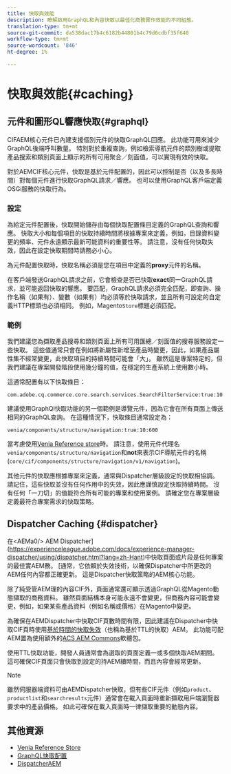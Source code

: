 ```yaml
---
title: 快取與效能
description: 瞭解啟用GraphQL和內容快取以最佳化商務實作效能的不同組態。
translation-type: tm+mt
source-git-commit: da538dac17b4c6182b44801b4c79d6cdbf35f640
workflow-type: tm+mt
source-wordcount: '846'
ht-degree: 1%

---
```


# 快取與效能{#caching}

## 元件和圖形QL響應快取{#graphql}

CIFAEM核心元件已內建支援個別元件的快取GraphQL回應。 此功能可用來減少GraphQL後端呼叫數量。 特別對於重複查詢，例如檢索導航元件的類別樹或提取產品搜索和類別頁面上顯示的所有可用聚合／刻面值，可以實現有效的快取。

對於AEMCIF核心元件，快取是基於元件配置的，因此可以控制是否（以及多長時間）對每個元件進行快取GraphQL請求／響應。 也可以使用GraphQL客戶端定義OSGi服務的快取行為。

### 設定

為給定元件配置後，快取開始儲存由每個快取配置條目定義的GraphQL查詢和響應。 快取大小和每個項目的快取持續時間將根據專案來定義，例如，目錄資料變更的頻率、元件永遠顯示最新可能資料的重要性等。 請注意，沒有任何快取失效，因此在設定快取期間時請務必小心。

為元件配置快取時，快取名稱必須是您在項目中定義的&#x200B;**proxy**&#x200B;元件的名稱。

在客戶端發送GraphQL請求之前，它會檢查是否已快取&#x200B;**exact**&#x200B;同一GraphQL請求，並可能返回快取的響應。 要匹配，GraphQL請求必須完全匹配，即查詢、操作名稱（如果有）、變數（如果有）均必須等於快取請求，並且所有可設定的自定義HTTP標頭也必須相同。 例如，Magento`Store`標題必須匹配。

### 範例

我們建議您為擷取產品搜尋和類別頁面上所有可用匯總／刻面值的搜尋服務設定一些快取。 這些值通常只會在例如將新屬性新增至產品時變更，因此，如果產品屬性集不經常變更，此快取項目的持續時間可能會「大」。 雖然這是專案特定的，但我們建議在專案開發階段使用幾分鐘的值，在穩定的生產系統上使用數小時。

這通常配置有以下快取條目：

```
com.adobe.cq.commerce.core.search.services.SearchFilterService:true:10:3600
```

建議使用GraphQl快取功能的另一個範例是導覽元件，因為它會在所有頁面上傳送相同的GraphQL查詢。 在這種情況下，快取條目通常設定為：

```
venia/components/structure/navigation:true:10:600
```

當考慮使用[Venia Reference store](https://github.com/adobe/aem-cif-guides-venia)時。 請注意，使用元件代理名`venia/components/structure/navigation`和&#x200B;**not**&#x200B;來表示CIF導航元件的名稱(`core/cif/components/structure/navigation/v1/navigation`)。

其他元件的快取應根據專案來定義，通常與Dispatcher層級設定的快取相協調。 請記住，這些快取並沒有任何作用中的失效，因此應謹慎設定快取持續時間。 沒有任何「一刀切」的值能符合所有可能的專案和使用案例。 請確定您在專案層級定義最符合專案需求的快取策略。

## Dispatcher Caching {#dispatcher}

在&lt;AEMa0/> AEM Dispatcher](https://experienceleague.adobe.com/docs/experience-manager-dispatcher/using/dispatcher.html?lang=zh-Hant)中快取頁面或片段是任何專案的最佳實AEM務。 [通常，它依賴於失效技術，以確保Dispatcher中所更改的AEM任何內容都正確更新。 這是Dispatcher快取策略的AEM核心功能。

除了純受管AEM理的內容CIF外，頁面通常還可顯示透過GraphQL從Magento動態擷取的商務資料。 雖然頁面結構本身可能永遠不會變更，但商務內容可能會變更，例如，如果某些產品資料（例如名稱或價格）在Magento中變更。

為確保在AEMDispatcher中快取CIF頁數時間有限，因此建議在Dispatcher中快取CIF頁時使用[基於時間的快取失效](https://experienceleague.adobe.com/docs/experience-manager-dispatcher/using/configuring/dispatcher-configuration.html?lang=en#configuring-time-based-cache-invalidation-enablettl)（也稱為基於TTL的快取）AEM。 此功能可配AEM置為使用額外的[ACS AEM Commons](https://adobe-consulting-services.github.io/acs-aem-commons/)軟體包。

使用TTL快取功能，開發人員通常會為選取的頁面定義一或多個快取AEM期間。 這可確保CIF頁面只會快取到設定的持AEM續時間，而且內容會經常更新。

>[!NOTE]
>
>雖然伺服器端資料可由AEMDispatcher快取，但有些CIF元件（例如`product`、`productlist`和`searchresults`元件）通常會在載入頁面時重新擷取用戶端瀏覽器要求中的產品價格。 如此可確保在載入頁面時一律擷取重要的動態內容。

## 其他資源

- [Venia Reference Store](https://github.com/adobe/aem-cif-guides-venia)
- [GraphQL快取配置](https://github.com/adobe/commerce-cif-graphql-client#caching)
- [DispatcherAEM](https://experienceleague.adobe.com/docs/experience-manager-dispatcher/using/dispatcher.html)
